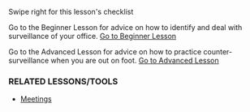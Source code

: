 [Title]: # (What now?)
[Order]: # (23)

Swipe right for this lesson's checklist

Go to the Beginner Lesson for advice on how to identify and deal with surveillance of your office.
[Go to Beginner Lesson](umbrella://lesson/counter_surveillance/0)

Go to the Advanced Lesson for advice on how to practice counter-surveillance when you are out on foot.
[Go to Advanced Lesson](umbrella://lesson/counter_surveillance/1)

### RELATED LESSONS/TOOLS

*   [Meetings](umbrella://lesson/meetings)